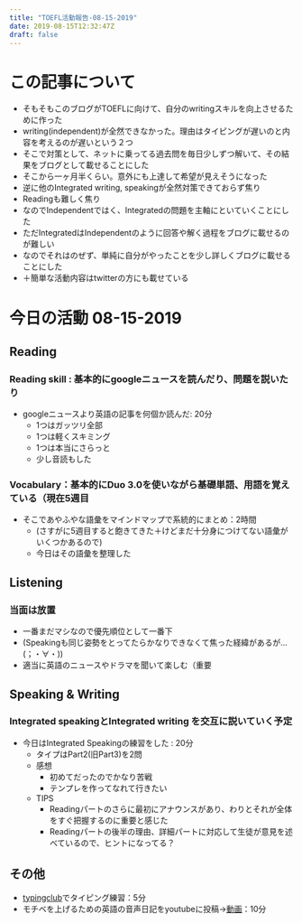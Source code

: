 ```yaml
---
title: "TOEFL活動報告-08-15-2019"
date: 2019-08-15T12:32:47Z
draft: false
---
```


# この記事について
* そもそもこのブログがTOEFLに向けて、自分のwritingスキルを向上させるために作った
* writing(independent)が全然できなかった。理由はタイピングが遅いのと内容を考えるのが遅いという２つ
* そこで対策として、ネットに乗ってる過去問を毎日少しずつ解いて、その結果をブログとして載せることにした
* そこから一ヶ月半くらい。意外にも上達して希望が見えそうになった
* 逆に他のIntegrated writing, speakingが全然対策できておらず焦り
* Readingも難しく焦り
* なのでIndependentではく、Integratedの問題を主軸にといていくことにした
* ただIntegratedはIndependentのように回答や解く過程をブログに載せるのが難しい
* なのでそれはのぜず、単純に自分がやったことを少し詳しくブログに載せることにした
* ＋簡単な活動内容はtwitterの方にも載せている


# 今日の活動 08-15-2019
## Reading
### Reading skill : 基本的にgoogleニュースを読んだり、問題を説いたり
* googleニュースより英語の記事を何個か読んだ: 20分
  * 1つはガッツリ全部
  * 1つは軽くスキミング
  * 1つは本当にさらっと
  * 少し音読もした

### Vocabulary：基本的にDuo 3.0を使いながら基礎単語、用語を覚えている（現在5週目
* そこであやふやな語彙をマインドマップで系統的にまとめ：2時間
  * (さすがに5週目すると飽きてきた＋けどまだ十分身につけてない語彙がいくつかあるので)
  * 今日はその語彙を整理した

## Listening
### 当面は放置
* 一番まだマシなので優先順位として一番下
* (Speakingも同じ姿勢をとってたらかなりできなくて焦った経緯があるが…(；・∀・))
* 適当に英語のニュースやドラマを聞いて楽しむ（重要

## Speaking & Writing
###  Integrated speakingとIntegrated writing を交互に説いていく予定
* 今日はIntegrated Speakingの練習をした : 20分
  * タイプはPart2(旧Part3)を2問
  * 感想
    * 初めてだったのでかなり苦戦
    * テンプレを作ってなれて行きたい
  * TIPS
    * Readingパートのさらに最初にアナウンスがあり、わりとそれが全体をすぐ把握するのに重要と感じた
    * Readingパートの後半の理由、詳細パートに対応して生徒が意見を述べているので、ヒントになってる？

## その他
* [typingclub](https://www.typingclub.com/sportal/push_results_display/1275856421/)でタイピング練習：5分
* モチベを上げるための英語の音声日記をyoutubeに投稿→[動画](https://youtu.be/XX1hs6VDbdI)：10分
